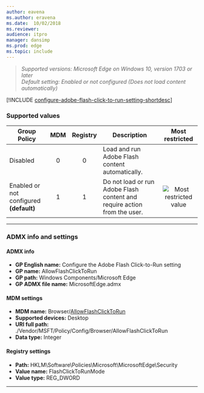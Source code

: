 ```yaml
---
author: eavena
ms.author: eravena
ms.date:  10/02/2018
ms.reviewer: 
audience: itpro
manager: dansimp
ms.prod: edge
ms.topic: include
---
```


<!-- ## Configure the Adobe Flash Click-to-Run setting -->
>*Supported versions: Microsoft Edge on Windows 10, version 1703 or later*<br>
>*Default setting: Enabled or not configured (Does not load content automatically)*

[!INCLUDE [configure-adobe-flash-click-to-run-setting-shortdesc](../shortdesc/configure-adobe-flash-click-to-run-setting-shortdesc.md)]

### Supported values

|                Group Policy                | MDM | Registry |                               Description                                |                 Most restricted                  |
|--------------------------------------------|:---:|:--------:|--------------------------------------------------------------------------|:------------------------------------------------:|
|                  Disabled                  |  0  |    0     |             Load and run Adobe Flash content automatically.              |                                                  |
| Enabled or not configured<br>**(default)** |  1  |    1     | Do not load or run Adobe Flash content and require action from the user. | ![Most restricted value](../images/check-gn.png) |

---

### ADMX info and settings

#### ADMX info
- **GP English name:** Configure the Adobe Flash Click-to-Run setting
- **GP name:**  AllowFlashClickToRun
- **GP path:** Windows Components/Microsoft Edge
- **GP ADMX file name:** MicrosoftEdge.admx

#### MDM settings
- **MDM name:** Browser/[AllowFlashClickToRun](https://docs.microsoft.com/windows/client-management/mdm/policy-csp-browser#browser-allowflashclicktorun)
- **Supported devices:** Desktop
- **URI full path:** ./Vendor/MSFT/Policy/Config/Browser/AllowFlashClickToRun 
- **Data type:** Integer

#### Registry settings
- **Path:** HKLM\\Software\\Policies\\Microsoft\\MicrosoftEdge\\Security
- **Value name:** FlashClickToRunMode
- **Value type:** REG_DWORD

<hr>

